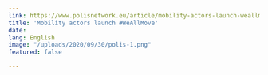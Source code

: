 ```yaml
---
link: https://www.polisnetwork.eu/article/mobility-actors-launch-weallmove/#:~:text=WeAllMove%20is%20a%20project%20bringing,to%20anyone%20who%20needs%20assistance.
title: 'Mobility actors launch #WeAllMove'
date: 
lang: English
image: "/uploads/2020/09/30/polis-1.png"
featured: false

---
```


